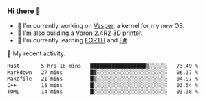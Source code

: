 ### Hi there 👋

<!--
**berkus/berkus** is a ✨ _special_ ✨ repository because its `README.md` (this file) appears on your GitHub profile.

Here are some ideas to get you started:

- 🔭 I’m currently working on ...
- 🌱 I’m currently learning ...
- 👯 I’m looking to collaborate on ...
- 🤔 I’m looking for help with ...
- 💬 Ask me about ...
- 📫 How to reach me: ...
- 😄 Pronouns: ...
- ⚡ Fun fact: ...
-->

- 🔭 I’m currently working on [Vesper](https://github.com/metta-systems/vesper), a kernel for my new OS.
- 🔭 I’m also building a Voron 2.4R2 3D printer.
- 🌱 I’m currently learning [FORTH](http://forth.com/starting-forth/) and [F#](https://fsharpforfunandprofit.com/)

💼 My recent activity:

<!--START_SECTION:waka-->

```txt
Rust       5 hrs 16 mins   ██████████████████▒░░░░░░   73.49 %
Markdown   27 mins         █▓░░░░░░░░░░░░░░░░░░░░░░░   06.37 %
Makefile   21 mins         █▒░░░░░░░░░░░░░░░░░░░░░░░   04.97 %
C++        15 mins         █░░░░░░░░░░░░░░░░░░░░░░░░   03.54 %
TOML       14 mins         █░░░░░░░░░░░░░░░░░░░░░░░░   03.38 %
```

<!--END_SECTION:waka-->
